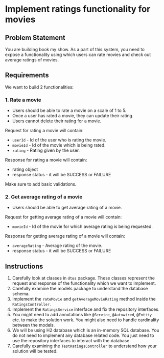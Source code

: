 # Implement ratings functionality for movies

## Problem Statement

You are building book my show. As a part of this system, you need to expose a functionality using which users can rate
movies and check out average ratings of movies.

## Requirements

We want to build 2 functionalities:

### 1. Rate a movie

- Users should be able to rate a movie on a scale of 1 to 5.
- Once a user has rated a movie, they can update their rating.
- Users cannot delete their rating for a movie.

Request for rating a movie will contain:

* `userId` - Id of the user who is rating the movie.
* `movieId` - Id of the movie which is being rated.
* `rating` - Rating given by the user.

Response for rating a movie will contain:

* rating object
* response status - it will be SUCCESS or FAILURE

Make sure to add basic validations.

### 2. Get average rating of a movie

- Users should be able to get average rating of a movie.

Request for getting average rating of a movie will contain:

* `movieId` - Id of the movie for which average rating is being requested.

Response for getting average rating of a movie will contain:

* `averageRating` - Average rating of the movie.
* response status - it will be SUCCESS or FAILURE

## Instructions

1. Carefully look at classes in `dtos` package. These classes represent the request and response of the functionality
   which we want to implement.
2. Carefully examine the models package to understand the database schema.
3. Implement the `rateMovie` and `getAverageMovieRating` method inside the `RatingsController`.
4. Implement the `RatingsService` interface and fix the repository interfaces.
5. You might need to add annotations like `@Service`, `@Autowired`, `@Entity` etc. to make the solution work. You might
   also need to handle cardinality between the models.
6. We will be using H2 database which is an in-memory SQL database. You do not need to implement any database related
   code. You just need to use the repository interfaces to interact with the database.
7. Carefully examining the `TestRatingsController` to understand how your solution will be tested.
